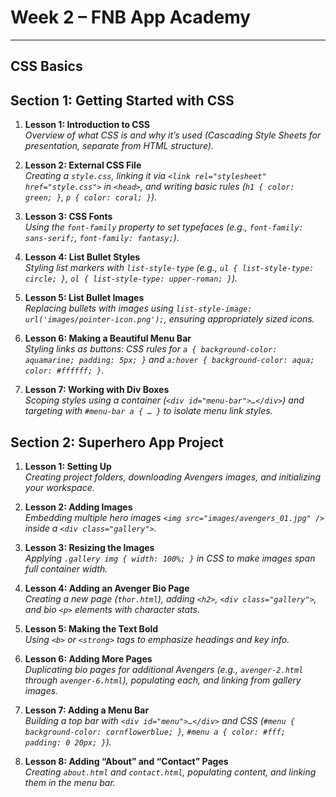 # Week 2 – FNB App Academy
---------------------------

##  CSS Basics

## Section 1: Getting Started with CSS

1. **Lesson 1: Introduction to CSS**  
   *Overview of what CSS is and why it’s used (Cascading Style Sheets for presentation, separate from HTML structure).* 

2. **Lesson 2: External CSS File**  
   *Creating a `style.css`, linking it via `<link rel="stylesheet" href="style.css">` in `<head>`, and writing basic rules (`h1 { color: green; }`, `p { color: coral; }`).* 

3. **Lesson 3: CSS Fonts**  
   *Using the `font-family` property to set typefaces (e.g., `font-family: sans-serif;`, `font-family: fantasy;`).* 

4. **Lesson 4: List Bullet Styles**  
   *Styling list markers with `list-style-type` (e.g., `ul { list-style-type: circle; }`, `ol { list-style-type: upper-roman; }`).* 

5. **Lesson 5: List Bullet Images**  
   *Replacing bullets with images using `list-style-image: url('images/pointer-icon.png');`, ensuring appropriately sized icons.* 

6. **Lesson 6: Making a Beautiful Menu Bar**  
   *Styling links as buttons: CSS rules for `a { background-color: aquamarine; padding: 5px; }` and `a:hover { background-color: aqua; color: #ffffff; }`.* 

7. **Lesson 7: Working with Div Boxes**  
   *Scoping styles using a container (`<div id="menu-bar">…</div>`) and targeting with `#menu-bar a { … }` to isolate menu link styles.* 

## Section 2: Superhero App Project

1. **Lesson 1: Setting Up**  
   *Creating project folders, downloading Avengers images, and initializing your workspace.*  

2. **Lesson 2: Adding Images**  
   *Embedding multiple hero images `<img src="images/avengers_01.jpg" />` inside a `<div class="gallery">`.* 

3. **Lesson 3: Resizing the Images**  
   *Applying `.gallery img { width: 100%; }` in CSS to make images span full container width.* 

4. **Lesson 4: Adding an Avenger Bio Page**  
   *Creating a new page (`thor.html`), adding `<h2>`, `<div class="gallery">`, and bio `<p>` elements with character stats.*  

5. **Lesson 5: Making the Text Bold**  
   *Using `<b>` or `<strong>` tags to emphasize headings and key info.* 

6. **Lesson 6: Adding More Pages**  
   *Duplicating bio pages for additional Avengers (e.g., `avenger-2.html` through `avenger-6.html`), populating each, and linking from gallery images.*  

7. **Lesson 7: Adding a Menu Bar**  
   *Building a top bar with `<div id="menu">…</div>` and CSS (`#menu { background-color: cornflowerblue; }`, `#menu a { color: #fff; padding: 0 20px; }`).*

8. **Lesson 8: Adding “About” and “Contact” Pages**  
   *Creating `about.html` and `contact.html`, populating content, and linking them in the menu bar.*  